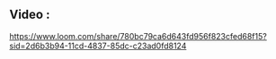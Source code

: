 ## Video :
https://www.loom.com/share/780bc79ca6d643fd956f823cfed68f15?sid=2d6b3b94-11cd-4837-85dc-c23ad0fd8124
